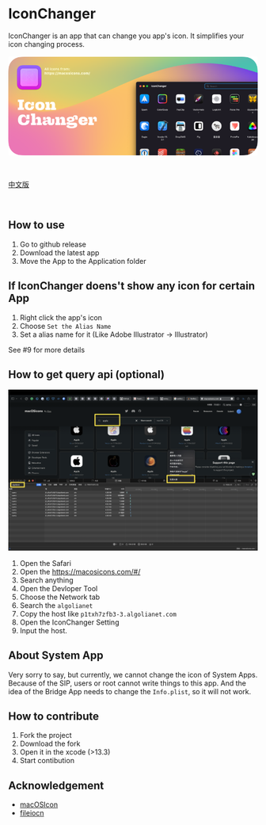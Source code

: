 # IconChanger

IconChanger is an app that can change you app's icon. It simplifies your icon changing process.
<br><br>
![](./Github/Github-Iconchanger.png)

<br>

[中文版](https://github.com/underthestars-zhy/IconChanger/blob/main/READMD-zh.md)

<br>

## How to use

1. Go to github release
2. Download the latest app
3. Move the App to the Application folder

## If IconChanger doens't show any icon for certain App

1. Right click the app's icon
2. Choose `Set the Alias Name`
3. Set a alias name for it (Like Adobe Illustrator -> Illustrator)

See #9 for more details


## How to get query api (optional)

![](./Github/Api.png)

1. Open the Safari
2. Open the https://macosicons.com/#/
3. Search anything
4. Open the Devloper Tool
5. Choose the Network tab
6. Search the `algolianet`
7. Copy the host like `p1txh7zfb3-3.algolianet.com`
8. Open the IconChanger Setting
9. Input the host.

## About System App

Very sorry to say, but currently, we cannot change the icon of System Apps. Because of the SIP, users or root cannot write things to this app. And the idea of the Bridge App needs to change the `Info.plist`, so it will not work.

## How to contribute

1. Fork the project
2. Download the fork
3. Open it in the xcode (>13.3)
4. Start contibution

## Acknowledgement

* [macOSIcon](https://macosicons.com/#/)
* [fileiocn](https://github.com/mklement0/fileicon)
